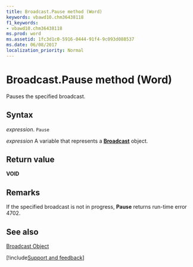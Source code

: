```yaml
---
title: Broadcast.Pause method (Word)
keywords: vbawd10.chm36438118
f1_keywords:
- vbawd10.chm36438118
ms.prod: word
ms.assetid: 1fc3d1c0-5916-0444-91f4-9c093d088537
ms.date: 06/08/2017
localization_priority: Normal
---
```



# Broadcast.Pause method (Word)

Pauses the specified broadcast.


## Syntax

_expression_. `Pause`

_expression_ A variable that represents a **[Broadcast](Word.broadcast.md)** object.


## Return value

 **VOID**


## Remarks

If the specified broadcast is not in progress,  **Pause** returns run-time error 4702.


## See also


[Broadcast Object](Word.broadcast.md)

[!include[Support and feedback](~/includes/feedback-boilerplate.md)]